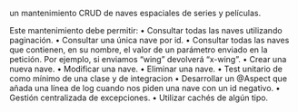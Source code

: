 un mantenimiento CRUD
de naves espaciales de series y películas.

Este mantenimiento debe permitir:
• Consultar todas las naves utilizando paginación.
• Consultar una única nave por id.
• Consultar todas las naves que contienen, en su nombre, el valor de un parámetro enviado en
la petición. Por ejemplo, si enviamos “wing” devolverá “x-wing”.
• Crear una nueva nave.
• Modificar una nave.
• Eliminar una nave.
• Test unitario de como mínimo de una clase y de integracion
• Desarrollar un @Aspect que añada una línea de log cuando nos piden una nave con un id
negativo.
• Gestión centralizada de excepciones.
• Utilizar cachés de algún tipo.
